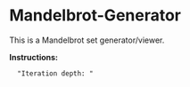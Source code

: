# Mandelbrot-Generator

This is a Mandelbrot set generator/viewer. 

<b>Instructions:</b>

      "Iteration depth: "
